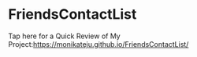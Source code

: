 # FriendsContactList
Tap here for a Quick Review of My Project:https://monikateju.github.io/FriendsContactList/
